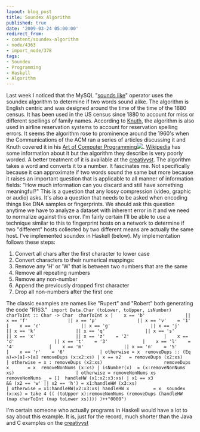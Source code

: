 ```yaml
---
layout: blog_post
title: Soundex Algorithm
published: true
date: '2009-03-24 05:00:00'
redirect_from:
- content/soundex-algorithm
- node/4363
- import_node/378
tags:
- Soundex
- Programming
- Haskell
- Algorithm
---
```


Last week I noticed that the MySQL "[sounds like](http://dev.mysql.com/doc/refman/5.0/en/string-functions.html#operator_sounds-like)" operator uses the soundex algorithm to determine if two words sound alike. The algorithm is English centric and was designed around the time of the time of the 1880 census. It has been used in the US census since 1880 to account for miss or different spellings of family names. According to [Knuth](http://www-cs-faculty.stanford.edu/~knuth/), the algorithm is also used in airline reservation systems to account for reservation spelling errors. It seems the algorithm rose to prominence around the 1960's when the Communications of the ACM ran a series of articles discussing it and Knuth covered it in his [Art of Computer Programming](http://www.amazon.com/gp/product/0201896850?ie=UTF8&tag=empcra-20&linkCode=as2&camp=1789&creative=390957&creativeASIN=0201896850)![](http://www.assoc-amazon.com/e/ir?t=empcra-20&l=as2&o=1&a=0201896850). [Wikipedia](http://en.wikipedia.org/wiki/Soundex) has some information about it but the algorithm they describe is very poorly worded. A better treatment of it is available at the [creativyst](http://www.creativyst.com/Doc/Articles/SoundEx1/SoundEx1.htm). The algorithm takes a word and converts it to a number. It fascinates me. Not specifically because it can approximate if two words sound the same but more because it raises an important question that is applicable to all manner of information fields: "How much information can you discard and still have something meaningful?" This is a question that any lossy compression (video, graphic or audio) asks. It's also a question that needs to be asked when encoding things like DNA samples or fingerprints. We should ask this question anytime we have to analyze a dataset with inherent error in it and we need to normalize against this error. I'm fairly certain I'll be able to use a technique similar to this to fingerprint hosts on a network to determine if two "different" hosts collected by two different means are actually the same host. I've implemented soundex in Haskell (below). My implementation follows these steps:

1.  Convert all chars after the first character to lower case
2.  Convert characters to their numerical mappings:
3.  Remove any 'H' or 'W' that is between two numbers that are the same
4.  Remove all repeating numbers
5.  Remove any non-number
6.  Append the previously dropped first character
7.  Drop all non-numbers after the first one

The classic examples are names like "Rupert" and "Robert" both generating the code "R163." ` import Data.Char (toLower, toUpper, isNumber)  charToInt :: Char -> Char  charToInt x |    x == 'b'               || x == 'f'               || x == 'p'               || x == 'v'    = '1'              |    x == 'c'               || x == 'g'               || x == 'j'               || x == 'k'               || x == 'q'               || x == 's'               || x == 'x'               || x == 'z'    = '2'             |    x == 'd'               || x == 't'    = '3'             |    x == 'l'    = '4'             |    x == 'm'               || x == 'n'    = '5'             |    x == 'r'    = '6'             | otherwise = x  removeDups :: (Eq a)=>[a]->[a] removeDups (x:x2:xs) | x == x2   = removeDups (x2:xs)                      | otherwise = x : removeDups (x2:xs)                       removeDups x       = x  removeNonNums (x:xs) | isNumber(x)  = (x:removeNonNums xs)                       | otherwise = removeNonNums xs  removeNonNums _ = []  handleHW (x1:x2:x3:xs) | x1 == x3                           && (x2 == 'w' || x2 == 'h') = x1:handleHW (x3:xs)                        | otherwise = x1:handleHW(x2:x3:xs) handleHW x         = x  soundex (x:xs) = take 4 (( (toUpper x):removeNonNums (removeDups (handleHW (map charToInt (map toLower xs)))) )++"0000")`

I'm certain someone who actually programs in Haskell would have a lot to say about this example. It is, just for the record, much shorter than the Java and C examples on the [creativyst](http://www.creativyst.com/Doc/Articles/SoundEx1/SoundEx1.htm#SourceCode)
